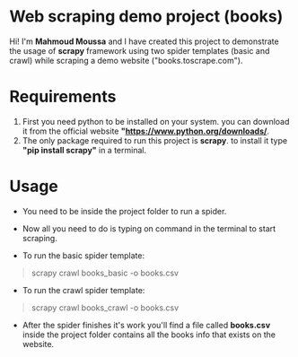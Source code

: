 # Web scraping demo project (books)

Hi! I'm **Mahmoud Moussa** and I have created this project to demonstrate the usage of **scrapy** framework using two spider templates (basic and crawl) while scraping a demo website ("books.toscrape.com").

# Requirements

 1. First you need python to be installed on your system. you can download it from the official website **"https://www.python.org/downloads/**.
 2. The only package required to run this project is **scrapy**. to install it type **"pip install scrapy"** in a terminal.

# Usage

 - You need to be inside the project folder to run a spider. 
 
 - Now all you need to do is typing on command in the terminal to start scraping.
 - To run the basic spider template:
> scrapy crawl books_basic -o books.csv
 - To run the crawl spider template:
> scrapy crawl books_crawl -o books.csv
 - After the spider finishes it's work you'll find a file called **books.csv**  inside the project folder contains all the books info that exists on the website.
